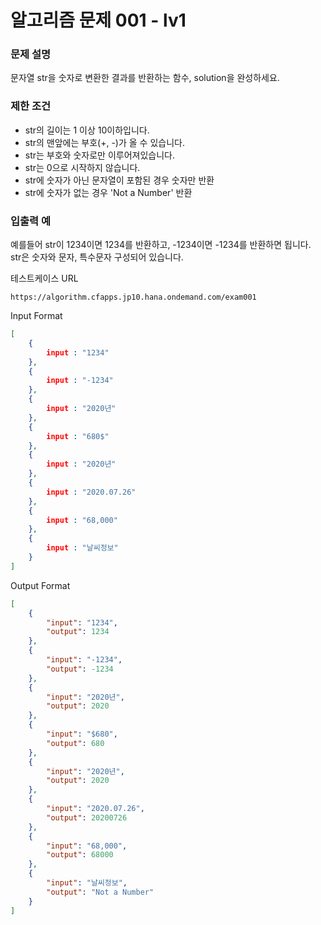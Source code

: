 # **알고리즘 문제 001 - lv1**

### **문제 설명**

문자열 str을 숫자로 변환한 결과를 반환하는 함수, solution을 완성하세요.

### **제한 조건**

- str의 길이는 1 이상 10이하입니다.
- str의 맨앞에는 부호(+, -)가 올 수 있습니다.
- str는 부호와 숫자로만 이루어져있습니다.
- str는 0으로 시작하지 않습니다.
- str에 숫자가 아닌 문자열이 포함된 경우 숫자만 반환
- str에 숫자가 없는 경우 'Not a Number' 반환

### **입출력 예**

예를들어 str이 1234이면 1234를 반환하고, -1234이면 -1234를 반환하면 됩니다.  
str은 숫자와 문자, 특수문자 구성되어 있습니다.

테스트케이스 URL
```url
https://algorithm.cfapps.jp10.hana.ondemand.com/exam001
```

Input Format
```json
[
    {
        input : "1234"
    },
    {
        input : "-1234"
    },
    {
        input : "2020년"
    },
    {
        input : "680$"
    },
    {
        input : "2020년"
    },
    {
        input : "2020.07.26"
    },
    {
        input : "68,000"
    },
    {
        input : "날씨정보"
    }
]
```

Output Format
```json
[
    {
        "input": "1234",
        "output": 1234
    },
    {
        "input": "-1234",
        "output": -1234
    },
    {
        "input": "2020년",
        "output": 2020
    },
    {
        "input": "$680",
        "output": 680
    },
    {
        "input": "2020년",
        "output": 2020
    },
    {
        "input": "2020.07.26",
        "output": 20200726
    },
    {
        "input": "68,000",
        "output": 68000
    },
    {
        "input": "날씨정보",
        "output": "Not a Number"
    }
]
```